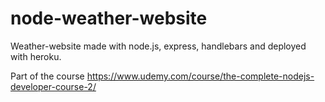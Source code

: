 # node-weather-website

Weather-website made with node.js, express, handlebars and deployed with heroku.

Part of the course https://www.udemy.com/course/the-complete-nodejs-developer-course-2/